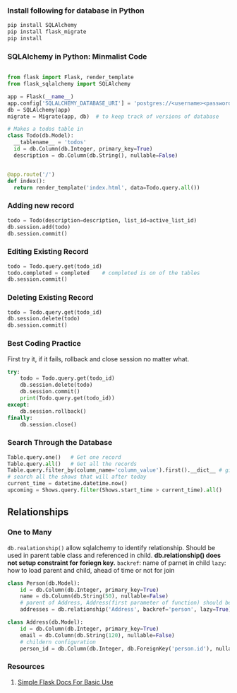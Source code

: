 ### Install following for database in Python
```bash
pip install SQLAlchemy
pip install flask_migrate
pip install
```

### SQLAlchemy in Python: Minmalist Code
```python

from flask import Flask, render_template
from flask_sqlalchemy import SQLAlchemy

app = Flask(__name__)
app.config['SQLALCHEMY_DATABASE_URI'] = 'postgres://<username><password>@localhost:5432/<database_name>'
db = SQLAlchemy(app)
migrate = Migrate(app, db)  # to keep track of versions of database

# Makes a todos table in 
class Todo(db.Model):
  __tablename__ = 'todos'
  id = db.Column(db.Integer, primary_key=True)
  description = db.Column(db.String(), nullable=False)


@app.route('/')
def index():
  return render_template('index.html', data=Todo.query.all())
```
### Adding new record
```python 
todo = Todo(description=description, list_id=active_list_id)
db.session.add(todo)
db.session.commit()
```
### Editing Existing Record
```Python
todo = Todo.query.get(todo_id)
todo.completed = completed    # completed is on of the tables
db.session.commit()
```

### Deleting Existing Record
```Python
todo = Todo.query.get(todo_id)
db.session.delete(todo)
db.session.commit()
```

### Best Coding Practice
First try it, if it fails, rollback and close session no matter what.
```Python
try:
    todo = Todo.query.get(todo_id)
    db.session.delete(todo)
    db.session.commit()
    print(Todo.query.get(todo_id))
except:
    db.session.rollback()
finally:
    db.session.close()
```
### Search Through the Database
```Python
Table.query.one()   # Get one record
Table.query.all()   # Get all the records
Table.query.filter_by(column_name='column_value').first().__dict__ # gives first value where gives values matches in dict form
# search all the shows that will after today
current_time = datetime.datetime.now()
upcoming = Shows.query.filter(Shows.start_time > current_time).all()

```

## Relationships
### One to Many
`db.realationship()` allow sqlalchemy to identify relationship. Should be used in parent table class and referenced in child. **db.relationship() does not setup constraint for foriegn key.**
`backref`: name of parnet in child
`lazy`: how to load parent and child, ahead of time or not for join 
```Python
class Person(db.Model):
    id = db.Column(db.Integer, primary_key=True)
    name = db.Column(db.String(50), nullable=False)
    # parent of Address, Address(first parameter of function) should be name of the childer
    addresses = db.relationship('Address', backref='person', lazy=True)  

class Address(db.Model):
    id = db.Column(db.Integer, primary_key=True)
    email = db.Column(db.String(120), nullable=False)
    # childern configuration
    person_id = db.Column(db.Integer, db.ForeignKey('person.id'), nullable=False)
```

### Resources
1. [Simple Flask Docs For Basic Use](https://flask-sqlalchemy.palletsprojects.com/en/2.x/models/)
